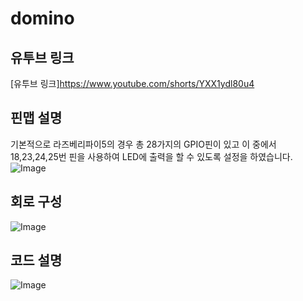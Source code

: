 # domino

## 유투브 링크
[유투브 링크]https://www.youtube.com/shorts/YXX1ydl80u4

## 핀맵 설명
기본적으로 라즈베리파이5의 경우 총 28가지의 GPIO핀이 있고 이 중에서 18,23,24,25번 핀을 사용하여 LED에 출력을 할 수 있도록 설정을 하였습니다. 
![Image](https://github.com/user-attachments/assets/91a40300-df88-41c1-b4ad-d3401d6f2902)

## 회로 구성
![Image](https://github.com/user-attachments/assets/037cb5ed-d59f-4b2b-959f-78ac4cbb5bd3)

## 코드 설명
![Image](https://github.com/user-attachments/assets/04935a72-5269-411e-b8c6-6569e8727123)